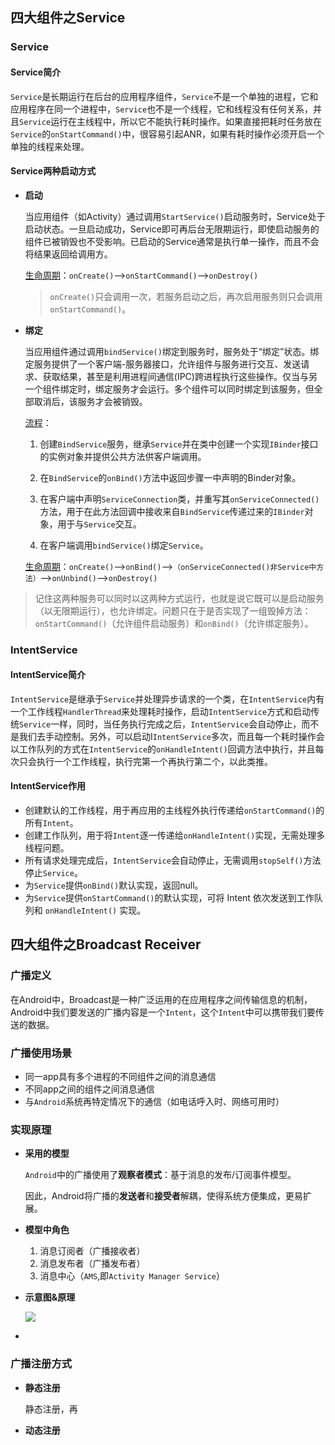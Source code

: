 ## 四大组件之Service
### Service

#### Service简介

`Service`是长期运行在后台的应用程序组件，`Service`不是一个单独的进程，它和应用程序在同一个进程中，`Service`也不是一个线程，它和线程没有任何关系，并且`Service`运行在主线程中，所以它不能执行耗时操作。如果直接把耗时任务放在`Service`的`onStartCommand()`中，很容易引起ANR，如果有耗时操作必须开启一个单独的线程来处理。

#### Service两种启动方式

- **启动**

  当应用组件（如Activity）通过调用`StartService()`启动服务时，Service处于启动状态。一旦启动成功，Service即可再后台无限期运行，即使启动服务的组件已被销毁也不受影响。已启动的Service通常是执行单一操作，而且不会将结果返回给调用方。

   <u>生命周期</u>：`onCreate()`-->`onStartCommand()`-->`onDestroy()`

  > `onCreate()`只会调用一次，若服务启动之后，再次启用服务则只会调用`onStartCommand()`。

- **绑定**

  当应用组件通过调用`bindService()`绑定到服务时，服务处于“绑定”状态。绑定服务提供了一个客户端-服务器接口，允许组件与服务进行交互、发送请求、获取结果，甚至是利用进程间通信(IPC)跨进程执行这些操作。仅当与另一个组件绑定时，绑定服务才会运行。多个组件可以同时绑定到该服务，但全部取消后，该服务才会被销毁。

   <u>流程</u>：

  1. 创建`BindService`服务，继承`Service`并在类中创建一个实现`IBinder`接口的实例对象并提供公共方法供客户端调用。

  2. 在`BindService`的`onBind()`方法中返回步骤一中声明的Binder对象。

  3. 在客户端中声明`ServiceConnection`类，并重写其`onServiceConnected()`方法，用于在此方法回调中接收来自`BindService`传递过来的`IBinder`对象，用于与`Service`交互。

  4. 在客户端调用`bindService()`绑定`Service`。

   <u>生命周期</u>：`onCreate()`-->`onBind()`-->`（onServiceConnected()非Service中方法）`-->`onUnbind()`-->`onDestroy()`


> 记住这两种服务可以同时以这两种方式运行，也就是说它既可以是启动服务（以无限期运行），也允许绑定。问题只在于是否实现了一组毁掉方法：`onStartCommand()`（允许组件启动服务）和`onBind()`（允许绑定服务）。


### IntentService

#### IntentService简介

`IntentService`是继承于`Service`并处理异步请求的一个类，在`IntentService`内有一个工作线程`HandlerThread`来处理耗时操作，启动`IntentService`方式和启动传统`Service`一样，同时，当任务执行完成之后，`IntentService`会自动停止，而不是我们去手动控制。另外，可以启动I`IntentService`多次，而且每一个耗时操作会以工作队列的方式在`IntentService`的`onHandleIntent()`回调方法中执行，并且每次只会执行一个工作线程，执行完第一个再执行第二个，以此类推。

#### IntentService作用

- 创建默认的工作线程，用于再应用的主线程外执行传递给`onStartCommand()`的所有`Intent`。
- 创建工作队列，用于将`Intent`逐一传递给`onHandleIntent()`实现，无需处理多线程问题。
- 所有请求处理完成后，`IntentService`会自动停止，无需调用`stopSelf()`方法停止`Service`。
- 为`Service`提供`onBind()`默认实现，返回null。
- 为`Service`提供`onStartCommand()`的默认实现，可将 Intent 依次发送到工作队列和 `onHandleIntent()` 实现。

## 四大组件之Broadcast Receiver

### 广播定义

在Android中，Broadcast是一种广泛运用的在应用程序之间传输信息的机制，Android中我们要发送的广播内容是一个`Intent`，这个`Intent`中可以携带我们要传送的数据。

### 广播使用场景

- 同一app具有多个进程的不同组件之间的消息通信
- 不同app之间的组件之间消息通信
- 与`Android`系统再特定情况下的通信（如电话呼入时、网络可用时）

### 实现原理

- **采用的模型**

  `Android`中的广播使用了**观察者模式**：基于消息的发布/订阅事件模型。

  因此，Android将广播的**发送者**和**接受者**解耦，使得系统方便集成，更易扩展。

- **模型中角色**

  1. 消息订阅者（广播接收者）
  2. 消息发布者（广播发布者）
  3. 消息中心（`AMS`,即`Activity Manager Service`）

- **示意图&原理**

  ![](C:\Users\Administrator\Desktop\Android_Interview_IMG\broadcast_receiver_model.webp)

- 



### 广播注册方式

- **静态注册**

  静态注册，再

- **动态注册**



	


